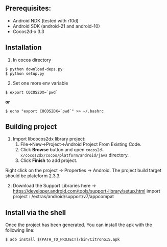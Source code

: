 ## Prerequisites:

* Android NDK (tested with r10d)
* Android SDK (android-21 and android-10)
* Cocos2d-x 3.3

## Installation

   1. In cocos directory
``` shell
$ python download-deps.py
$ python setup.py
```
   2. Set one more env variable
``` shell
$ export COCOS2DX=`pwd`
```
**or**
``` shell
$ echo "export COCOS2DX=`pwd`" >> ~/.bashrc
```

## Building project
		
1. Import libcocos2dx library project:
	1. File->New->Project->Android Project From Existing Code.
	2. Click **Browse** button and open `cocos2d-x/cocos2dx/cocos/platform/android/java` directory.
	3. Click **Finish** to add project.

Right click on the project -> Properties -> Android.
The project build target should be plateform 2.3.3.

2. Download the Support Libraries
here -> https://developer.android.com/tools/support-library/setup.html
import project : <sdk>/extras/android/support/v7/appcompat

## Install via the shell

Once the project has been generated.
You can install the apk with the following line:
``` shell
$ adb install $(PATH_TO_PROJECT)/bin/CitronGIS.apk
```